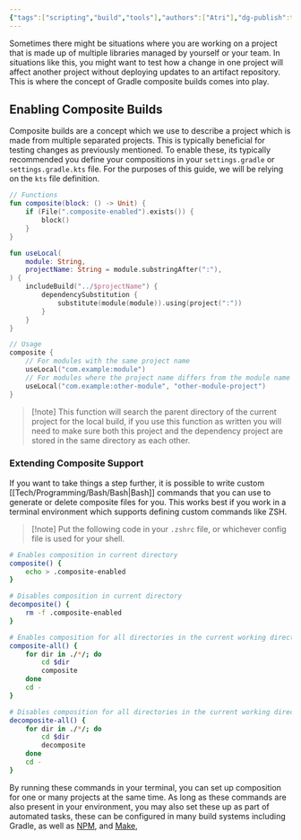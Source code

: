 ```yaml
---
{"tags":["scripting","build","tools"],"authors":["Atri"],"dg-publish":true,"dg-note-icon":"book","permalink":"/tech/tools/gradle/1-useful-utilities/1-1-composite-builds/","dgPassFrontmatter":true,"noteIcon":"book","created":"2024-03-27T11:53:29.769-04:00","updated":"2024-03-28T02:11:00.298-04:00"}
---
```


Sometimes there might be situations where you are working on a project that is made up of multiple libraries managed by yourself or your team. In situations like this, you might want to test how a change in one project will affect another project without deploying updates to an artifact repository. This is where the concept of Gradle composite builds comes into play.

## Enabling Composite Builds

Composite builds are a concept which we use to describe a project which is made from multiple separated projects. This is typically beneficial for testing changes as previously mentioned. To enable these, its typically recommended you define your compositions in your `settings.gradle` or `settings.gradle.kts` file. For the purposes of this guide, we will be relying on the `kts` file definition.

```kotlin
// Functions
fun composite(block: () -> Unit) {
	if (File(".composite-enabled").exists()) {
		block()
	}
}

fun useLocal(
	module: String,
	projectName: String = module.substringAfter(":"),
) {
	includeBuild("../$projectName") {
		dependencySubstitution {
			substitute(module(module)).using(project(":"))
		}
	}
}

// Usage
composite {
	// For modules with the same project name
	useLocal("com.example:module")
	// For modules where the project name differs from the module name
	useLocal("com.example:other-module", "other-module-project")
}
```

> [!note] This function will search the parent directory of the current project for the local build, if you use this function as written you will need to make sure both this project and the dependency project are stored in the same directory as each other.

### Extending Composite Support

If you want to take things a step further, it is possible to write custom [[Tech/Programming/Bash/Bash\|Bash]] commands that you can use to generate or delete composite files for you. This works best if you work in a terminal environment which supports defining custom commands like ZSH.

> [!note] Put the following code in your `.zshrc` file, or whichever config file is used for your shell.

```bash
# Enables composition in current directory 
composite() {
	echo > .composite-enabled
}

# Disables composition in current directory
decomposite() {
	rm -f .composite-enabled
}

# Enables composition for all directories in the current working directory
composite-all() {
	for dir in ./*/; do
		cd $dir
		composite
	done
	cd -
}

# Disables composition for all directories in the current working directory
decomposite-all() {
	for dir in ./*/; do
		cd $dir
		decomposite
	done
	cd -
}
```

By running these commands in your terminal, you can set up composition for one or many projects at the same time. As long as these commands are also present in your environment, you may also set these up as part of automated tasks, these can be configured in many build systems including Gradle, as well as [NPM](https://www.npmjs.com/), and [Make](https://www.gnu.org/software/make/manual/make.html),